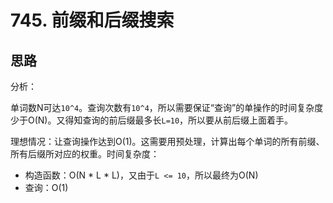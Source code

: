 # 745. 前缀和后缀搜索

## 思路

分析：

单词数N可达`10^4`。查询次数有`10^4`，所以需要保证“查询”的单操作的时间复杂度少于O(N)。又得知查询的前后缀最多长`L=10`，所以要从前后缀上面着手。

理想情况：让查询操作达到O(1)。这需要用预处理，计算出每个单词的所有前缀、所有后缀所对应的权重。时间复杂度：

- 构造函数：O(N * L * L)，又由于`L <= 10`，所以最终为O(N)
- 查询：O(1)
